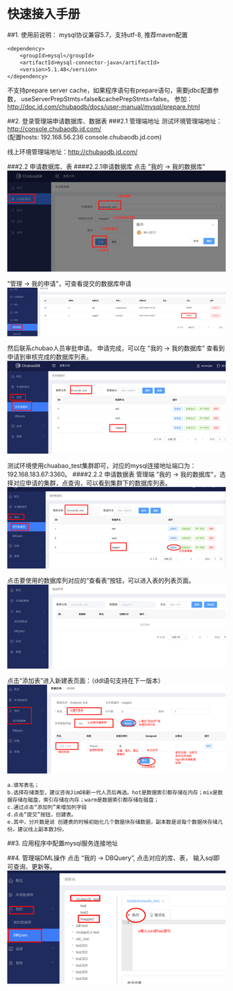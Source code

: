 # 快速接入手册
##1.	使用前说明：
mysql协议兼容5.7，支持utf-8, 推荐maven配置
```
<dependency>
    <groupId>mysql</groupId>
    <artifactId>mysql-connector-java</artifactId>
    <version>5.1.48</version>
</dependency>
``` 
不支持prepare server cache，如果程序语句有prepare语句，需要jdbc配置参数， useServerPrepStmts=false&cachePrepStmts=false。 参加：http://doc.jd.com/chubaodb/docs/user-manual/mysql/prepare.html

##2.	登录管理端申请数据库、数据表
###2.1 管理端地址
测试环境管理端地址：
http://console.chubaodb.jd.com/  
(配置hosts: 192.168.56.236 console.chubaodb.jd.com)

线上环境管理端地址：http://chubaodb.jd.com/

###2.2 申请数据库、表
####2.2.1申请数据库
点击 "我的 -> 我的数据库"
 ![数据库申请](../images/start-1.png)
 

"管理 -> 我的申请"，可查看提交的数据库申请
 ![我的申请](../images/start-2.png) 

然后联系chubao人员审批申请。
申请完成，可以在 "我的 -> 我的数据库" 查看到申请到审核完成的数据库列表。
 ![我的数据库](../images/start-3.png) 

测试环境使用chuabao_test集群即可，对应的mysql连接地址端口为：192.168.183.67:3360。
####2.2.2 申请数据表
管理端 "我的 -> 我的数据库"，选择对应申请的集群，点查询，可以看到集群下的数据库列表。
 ![我的数据库](../images/start-4.png)  
	
点击要使用的数据库列对应的“查看表”按钮，可以进入表的列表页面。
 ![我的数据库](../images/start-5.png)  

点击“添加表”进入新建表页面：（ddl语句支持在下一版本）
 ![我的数据库](../images/start-6.png)   

```
a.填写表名；
b.选择存储类型，建议咨询JimDB新一代人员后再选。hot是数据索引都存储在内存；mix是数据存储在磁盘，索引存储在内存；warm是数据索引都存储在磁盘；
c.通过点击“添加列”来增加列字段
d.点击“提交”按钮，创建表。
e.其中，分片数是说 创建表的时候初始化几个数据块存储数据，副本数是说每个数据块存储几份。建议线上副本数3份。
```

##3.	应用程序中配置mysql服务连接地址

##4.	管理端DML操作
点击  “我的 -> DBQuery”, 点击对应的库、表， 输入sql即可查询、更新等。
 ![DML操作](../images/start-7.png)  
